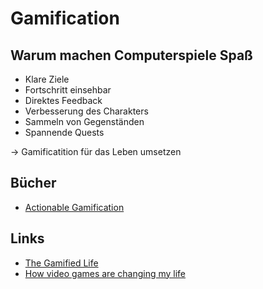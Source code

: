# Gamification

## Warum machen Computerspiele Spaß

- Klare Ziele
- Fortschritt einsehbar
- Direktes Feedback
- Verbesserung des Charakters 
- Sammeln von Gegenständen 
- Spannende Quests

-> Gamificatition für das Leben umsetzen

## Bücher

- [Actionable Gamification](https://www.goodreads.com/book/show/25416321-actionable-gamification)

## Links

- [The Gamified Life](https://www.youtube.com/watch?v=yMKBeyEJDpI&list=PLkCjAL2tiIBNX6_XFcfTavDZlddHKib0Y)
- [How video games are changing my life](https://www.youtube.com/watch?v=Rim2rXIbVoA)
